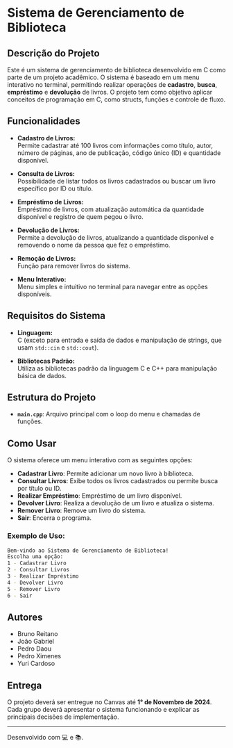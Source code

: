 # Sistema de Gerenciamento de Biblioteca

## Descrição do Projeto
Este é um sistema de gerenciamento de biblioteca desenvolvido em C como parte de um projeto acadêmico. O sistema é baseado em um menu interativo no terminal, permitindo realizar operações de **cadastro**, **busca**, **empréstimo** e **devolução** de livros. O projeto tem como objetivo aplicar conceitos de programação em C, como structs, funções e controle de fluxo.

## Funcionalidades

- **Cadastro de Livros:**  
  Permite cadastrar até 100 livros com informações como título, autor, número de páginas, ano de publicação, código único (ID) e quantidade disponível.

- **Consulta de Livros:**  
  Possibilidade de listar todos os livros cadastrados ou buscar um livro específico por ID ou título.

- **Empréstimo de Livros:**  
  Empréstimo de livros, com atualização automática da quantidade disponível e registro de quem pegou o livro.

- **Devolução de Livros:**  
  Permite a devolução de livros, atualizando a quantidade disponível e removendo o nome da pessoa que fez o empréstimo.

- **Remoção de Livros:**  
  Função para remover livros do sistema.

- **Menu Interativo:**  
  Menu simples e intuitivo no terminal para navegar entre as opções disponíveis.

## Requisitos do Sistema

- **Linguagem:**  
  C (exceto para entrada e saída de dados e manipulação de strings, que usam `std::cin` e `std::cout`).

- **Bibliotecas Padrão:**  
  Utiliza as bibliotecas padrão da linguagem C e C++ para manipulação básica de dados.

## Estrutura do Projeto

- **`main.cpp`**: Arquivo principal com o loop do menu e chamadas de funções.

## Como Usar

O sistema oferece um menu interativo com as seguintes opções:

- **Cadastrar Livro**: Permite adicionar um novo livro à biblioteca.
- **Consultar Livros**: Exibe todos os livros cadastrados ou permite busca por título ou ID.
- **Realizar Empréstimo**: Empréstimo de um livro disponível.
- **Devolver Livro**: Realiza a devolução de um livro e atualiza o sistema.
- **Remover Livro**: Remove um livro do sistema.
- **Sair**: Encerra o programa.

### Exemplo de Uso:

```bash
Bem-vindo ao Sistema de Gerenciamento de Biblioteca!
Escolha uma opção:
1 - Cadastrar Livro
2 - Consultar Livros
3 - Realizar Empréstimo
4 - Devolver Livro
5 - Remover Livro
6 - Sair
```

## Autores

- Bruno Reitano
- João Gabriel
- Pedro Daou
- Pedro Ximenes
- Yuri Cardoso

## Entrega

O projeto deverá ser entregue no Canvas até **1° de Novembro de 2024**. Cada grupo deverá apresentar o sistema funcionando e explicar as principais decisões de implementação.

---

Desenvolvido com 💻 e 📚.
